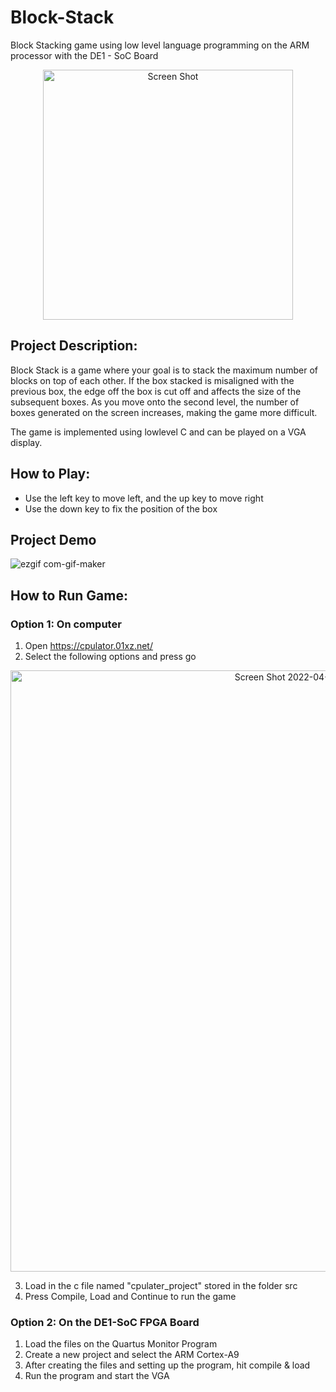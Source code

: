 # Block-Stack
Block Stacking game using low level language programming on the ARM processor with the DE1 - SoC Board

<p align="center">
<img width="400" alt="Screen Shot" src="https://i.postimg.cc/DwT09xDR/Capture.png">
</p>

## Project Description:

Block Stack is a game where your goal is to stack the maximum number of blocks on top of each other. If the box stacked is misaligned with the previous box, the edge off the box is cut off and affects the size of the subsequent boxes. As you move onto the second level, the number of boxes generated on the screen increases, making the game more difficult. 

The game is implemented using lowlevel C and can be played on a VGA display.  

## How to Play: 
-	Use the left key to move left, and the up key to move right
-	Use the down key to fix the position of the box

## Project Demo 
![ezgif com-gif-maker](https://user-images.githubusercontent.com/52717128/163480458-08ffc5a5-b4c6-4f61-bc8f-ee330c3237ff.gif)

## How to Run Game: 
### Option 1: On computer
1. Open https://cpulator.01xz.net/ 
2. Select the following options and press go

<p align="center">
<img width="962" alt="Screen Shot 2022-04-14 at 5 35 59 PM" src="https://user-images.githubusercontent.com/52717128/163480761-b429fd9b-bb0b-494b-8760-234f0b4c1e9a.png">
</p>

3. Load in the c file named "cpulater_project" stored in the folder src
4. Press Compile, Load and Continue to run the game 

### Option 2: On the DE1-SoC FPGA Board
1. Load the files on the Quartus Monitor Program
2. Create a new project and select the ARM Cortex-A9 
3. After creating the files and setting up the program, hit compile & load
4. Run the program and start the VGA
